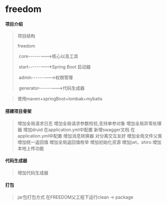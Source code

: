  # freedom

#### 项目介绍

> 项目结构
>
> freedom
>
> ​	core--------->核心以及工具
>
> ​	start--------->Spring Boot 启动器
>
> ​	admin--------->权限管理
>
> ​	generator--------->代码生成器

> 使用maven+springBoot+lombak+mybatis

#### 搭建项目骨架
> 增加全局请求日志
> 增加全局请求参数校验,支持单参对象
> 增加全局异常处理器
> 增加druid 在application.yml中配置
> 新增swagger文档 在application.yml中配置
> 增加消息转换器 对分离交互友好
> 增加全局文件父类
> 增加统一返回值
> 增加全局返回值枚举
> 增加初始化资源
> 增加jwt，shiro
> 增加本地上传功能

#### 代码生成器

> 增加代码生成器


#### 打包
> jar包打包方式
> 在FREEDOM父工程下运行clean -> package


